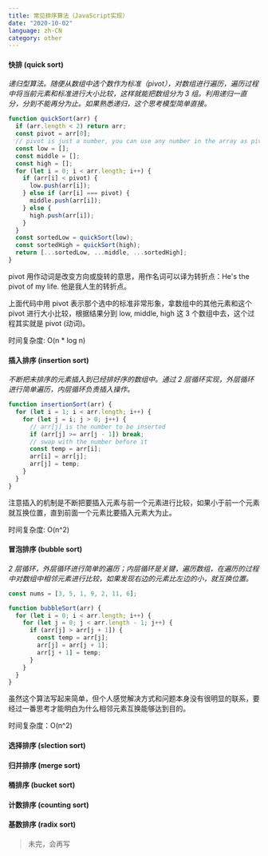 ```yaml
---
title: 常见排序算法（JavaScript实现）
date: "2020-10-02"
language: zh-CN
category: other
---
```


#### 快排 (quick sort)

_递归型算法。随便从数组中选个数作为标准（pivot），对数组进行遍历，遍历过程中将当前元素和标准进行大小比较，这样就能把数组分为 3 组。利用递归一直分，分到不能再分为止。如果熟悉递归，这个思考模型简单直接。_

```javascript
function quickSort(arr) {
  if (arr.length < 2) return arr;
  const pivot = arr[0];
  // pivot is just a number, you can use any number in the array as pivot
  const low = [];
  const middle = [];
  const high = [];
  for (let i = 0; i < arr.length; i++) {
    if (arr[i] < pivot) {
      low.push(arr[i]);
    } else if (arr[i] === pivot) {
      middle.push(arr[i]);
    } else {
      high.push(arr[i]);
    }
  }
  const sortedLow = quickSort(low);
  const sortedHigh = quickSort(high);
  return [...sortedLow, ...middle, ...sortedHigh];
}
```

pivot 用作动词是改变方向或旋转的意思，用作名词可以译为转折点：He's the pivot of my life. 他是我人生的转折点。

上面代码中用 pivot 表示那个选中的标准非常形象，拿数组中的其他元素和这个 pivot 进行大小比较，根据结果分到 low, middle, high 这 3 个数组中去，这个过程其实就是 pivot (动词)。

时间复杂度: O(n \* log n)

#### 插入排序 (insertion sort)

_不断把未排序的元素插入到已经排好序的数组中。通过 2 层循环实现，外层循环进行简单遍历，内层循环负责插入操作。_

```javascript
function insertionSort(arr) {
  for (let i = 1; i < arr.length; i++) {
    for (let j = i; j > 0; j++) {
      // arr[j] is the number to be inserted
      if (arr[j] >= arr[j - 1]) break;
      // swap with the number before it
      const temp = arr[i];
      arr[i] = arr[j];
      arr[j] = temp;
    }
  }
}
```

注意插入的机制是不断把要插入元素与前一个元素进行比较，如果小于前一个元素就互换位置，直到前面一个元素比要插入元素大为止。

时间复杂度: O(n^2)

#### 冒泡排序 (bubble sort)

_2 层循环，外层循环进行简单的遍历；内层循环是关键，遍历数组，在遍历的过程中对数组中相邻元素进行比较，如果发现右边的元素比左边的小，就互换位置。_

```javascript
const nums = [3, 5, 1, 9, 2, 11, 6];

function bubbleSort(arr) {
  for (let i = 0; i < arr.length; i++) {
    for (let j = 0; j < arr.length - 1; j++) {
      if (arr[j] > arr[j + 1]) {
        const temp = arr[j];
        arr[j] = arr[j + 1];
        arr[j + 1] = temp;
      }
    }
  }
}
```

虽然这个算法写起来简单，但个人感觉解决方式和问题本身没有很明显的联系，要经过一番思考才能明白为什么相邻元素互换能够达到目的。

时间复杂度：O(n^2)

#### 选择排序 (slection sort)

#### 归并排序 (merge sort)

#### 桶排序 (bucket sort)

#### 计数排序 (counting sort)

#### 基数排序 (radix sort)

> 未完，会再写

